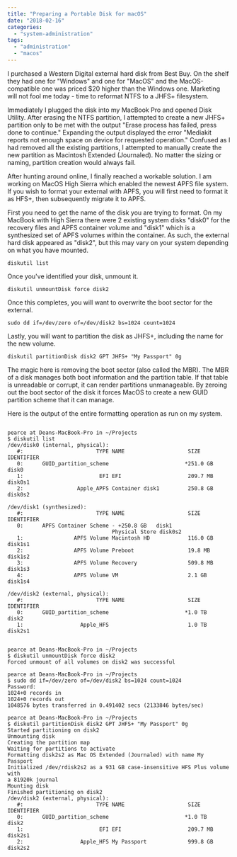 ```yaml
---
title: "Preparing a Portable Disk for macOS"
date: "2018-02-16"
categories: 
  - "system-administration"
tags: 
  - "administration"
  - "macos"
---
```


I purchased a Western Digital external hard disk from Best Buy. On the shelf they had one for "Windows" and one for "MacOS" and the MacOS-compatible one was priced $20 higher than the Windows one. Marketing will not fool me today - time to reformat NTFS to a JHFS+ filesystem.

Immediately I plugged the disk into my MacBook Pro and opened Disk Utility. After erasing the NTFS partition, I attempted to create a new JHFS+ partition only to be met with the output "Erase process has failed, press done to continue." Expanding the output displayed the error "Mediakit reports not enough space on device for requested operation." Confused as I had removed all the existing partitions, I attempted to manually create the new partition as Macintosh Extended (Journaled). No matter the sizing or naming, partition creation would always fail.

After hunting around online, I finally reached a workable solution. I am working on MacOS High Sierra which enabled the newest APFS file system. If you wish to format your external with APFS, you will first need to format it as HFS+, then subsequently migrate it to APFS.

First you need to get the name of the disk you are trying to format. On my MacBook with High Sierra there were 2 existing system disks "disk0" for the recovery files and APFS container volume and "disk1" which is a synthesized set of APFS volumes within the container. As such, the external hard disk appeared as "disk2", but this may vary on your system depending on what you have mounted.

```
diskutil list
```

Once you've identified your disk, unmount it.

```
diskutil unmountDisk force disk2
```

Once this completes, you will want to overwrite the boot sector for the external.

```
sudo dd if=/dev/zero of=/dev/disk2 bs=1024 count=1024
```

Lastly, you will want to partition the disk as JHFS+, including the name for the new volume.

```
diskutil partitionDisk disk2 GPT JHFS+ "My Passport" 0g
```

The magic here is removing the boot sector (also called the MBR). The MBR of a disk manages both boot information and the partition table. If that table is unreadable or corrupt, it can render partitions unmanageable. By zeroing out the boot sector of the disk it forces MacOS to create a new GUID partition scheme that it can manage.

Here is the output of the entire formatting operation as run on my system.

```

pearce at Deans-MacBook-Pro in ~/Projects
$ diskutil list
/dev/disk0 (internal, physical):
   #:                       TYPE NAME                    SIZE       IDENTIFIER
   0:      GUID_partition_scheme                        *251.0 GB   disk0
   1:                        EFI EFI                     209.7 MB   disk0s1
   2:                 Apple_APFS Container disk1         250.8 GB   disk0s2

/dev/disk1 (synthesized):
   #:                       TYPE NAME                    SIZE       IDENTIFIER
   0:      APFS Container Scheme - +250.8 GB   disk1
                                 Physical Store disk0s2
   1:                APFS Volume Macintosh HD            116.0 GB   disk1s1
   2:                APFS Volume Preboot                 19.8 MB    disk1s2
   3:                APFS Volume Recovery                509.8 MB   disk1s3
   4:                APFS Volume VM                      2.1 GB     disk1s4

/dev/disk2 (external, physical):
   #:                       TYPE NAME                    SIZE       IDENTIFIER
   0:      GUID_partition_scheme                        *1.0 TB     disk2
   1:                  Apple_HFS                         1.0 TB     disk2s1


pearce at Deans-MacBook-Pro in ~/Projects
$ diskutil unmountDisk force disk2
Forced unmount of all volumes on disk2 was successful

pearce at Deans-MacBook-Pro in ~/Projects
$ sudo dd if=/dev/zero of=/dev/disk2 bs=1024 count=1024
Password:
1024+0 records in
1024+0 records out
1048576 bytes transferred in 0.491402 secs (2133846 bytes/sec)

pearce at Deans-MacBook-Pro in ~/Projects
$ diskutil partitionDisk disk2 GPT JHFS+ "My Passport" 0g
Started partitioning on disk2
Unmounting disk
Creating the partition map
Waiting for partitions to activate
Formatting disk2s2 as Mac OS Extended (Journaled) with name My Passport
Initialized /dev/rdisk2s2 as a 931 GB case-insensitive HFS Plus volume with 
a 81920k journal
Mounting disk
Finished partitioning on disk2
/dev/disk2 (external, physical):
   #:                       TYPE NAME                    SIZE       IDENTIFIER
   0:      GUID_partition_scheme                        *1.0 TB     disk2
   1:                        EFI EFI                     209.7 MB   disk2s1
   2:                  Apple_HFS My Passport             999.8 GB   disk2s2
```
